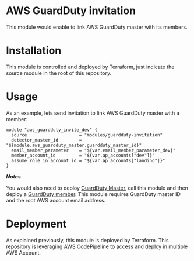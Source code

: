 # AWS GuardDuty invitation

This module would enable to link AWS GuardDuty master with its members.

# Installation

This module is controlled and deployed by Terraform, just indicate the source module in the root of this repository.

# Usage

As an example, lets send invitation to link AWS GuardDuty master with a member:

```hcl
module "aws_guardduty_invite_dev" {
  source                    = "modules/guardduty-invitation"
  detector_master_id        = "${module.aws_guardduty_master.guardduty_master_id}"
  email_member_parameter    = "${var.email_member_parameter_dev}"
  member_account_id         = "${var.ap_accounts["dev"]}"
  assume_role_in_account_id = "${var.ap_accounts["landing"]}"
}
```

***Notes***

You would also need to deploy [GuardDuty Master](../guardduty-master), call this module and then deploy a [GuardDuty member](../guardduty-member). This module requires GuardDuty master ID and the root AWS account email address.

# Deployment

As explained previously, this module is deployed by Terraform. This repository is leveraging AWS CodePipeline to access and deploy in multiple AWS Account.
